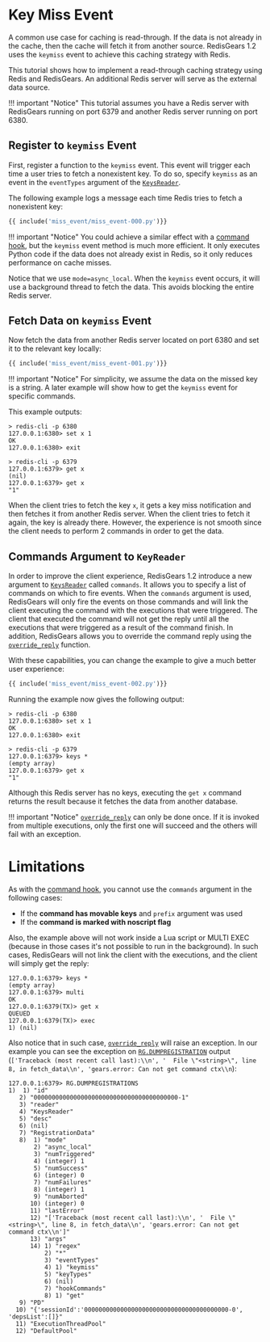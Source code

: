 # Key Miss Event
 
A common use case for caching is read-through. If the data is not already in the cache, then the cache will fetch it from another source. RedisGears 1.2 uses the `keymiss` event to achieve this caching strategy with Redis.

This tutorial shows how to implement a read-through caching strategy using Redis and RedisGears. An additional Redis server will serve as the external data source.
 
!!! important "Notice"
    This tutorial assumes you have a Redis server with RedisGears running on port 6379 and another Redis server running on port 6380.
 
## Register to `keymiss` Event
 
First, register a function to the `keymiss` event. This event will trigger each time a user tries to fetch a nonexistent key. To do so, specify `keymiss` as an event in the `eventTypes` argument of the [`KeysReader`](readers.md#keysreader).

The following example logs a message each time Redis tries to fetch a nonexistent key:
 
```python
{{ include('miss_event/miss_event-000.py')}}
```
 
!!! important "Notice"
    You could achieve a similar effect with a [command hook](commands_hook.md), but the `keymiss` event method is much more efficient. It only executes Python code if the data does not already exist in Redis, so it only reduces performance on cache misses.
 
Notice that we use `mode=async_local`. When the `keymiss` event occurs, it will use a background thread to fetch the data. This avoids blocking the entire Redis server.
 
## Fetch Data on `keymiss` Event
 
Now fetch the data from another Redis server located on port 6380 and set it to the relevant key locally:
 
```python
{{ include('miss_event/miss_event-001.py')}}
```
 
!!! important "Notice"
    For simplicity, we assume the data on the missed key is a string. A later example will show how to get the `keymiss` event for specific commands.
 
This example outputs:
 
```
> redis-cli -p 6380
127.0.0.1:6380> set x 1
OK
127.0.0.1:6380> exit
 
> redis-cli -p 6379
127.0.0.1:6379> get x
(nil)
127.0.0.1:6379> get x
"1"
```
 
When the client tries to fetch the key `x`, it gets a key miss notification and then fetches it from another Redis server. When the client tries to fetch it again, the key is already there. However, the experience is not smooth since the client needs to perform 2 commands in order to get the data.
 
## Commands Argument to `KeyReader`
 
In order to improve the client experience, RedisGears 1.2 introduce a new argument to [`KeysReader`](readers.md#keysreader) called `commands`. It allows you to specify a list of commands on which to fire events. When the `commands` argument is used, RedisGears will only fire the events on those commands and will link the client executing the command with the executions that were triggered. The client that executed the command will not get the reply until all the executions that were triggered as a result of the command finish. In addition, RedisGears allows you to override the command reply using the [`override_reply`](runtime.md#override_reply) function.

With these capabilities, you can change the example to give a much better user experience:
 
 
```python
{{ include('miss_event/miss_event-002.py')}}
```
 
Running the example now gives the following output:
 
```
> redis-cli -p 6380
127.0.0.1:6380> set x 1
OK
127.0.0.1:6380> exit
 
> redis-cli -p 6379
127.0.0.1:6379> keys *
(empty array)
127.0.0.1:6379> get x
"1"
```
 
Although this Redis server has no keys, executing the `get x` command returns the result because it fetches the data from another database.
 
!!! important "Notice"
    [`override_reply`](runtime.md#override_reply) can only be done once. If it is invoked from multiple executions, only the first one will succeed and the others will fail with an exception.
 
# Limitations
 
As with the [command hook](commands_hook.md), you cannot use the `commands` argument in the following cases:
 
* If the **command has movable keys** and `prefix` argument was used
* If the **command is marked with noscript flag**
 
Also, the example above will not work inside a Lua script or MULTI EXEC (because in those cases it's not possible to run in the background). In such cases, RedisGears will not link the client with the executions, and the client will simply get the reply:
 
```
127.0.0.1:6379> keys *
(empty array)
127.0.0.1:6379> multi
OK
127.0.0.1:6379(TX)> get x
QUEUED
127.0.0.1:6379(TX)> exec
1) (nil)
```
 
Also notice that in such case, [`override_reply`](runtime.md#override_reply) will raise an exception. In our example you can see the exception on [`RG.DUMPREGISTRATION`](commands.md#rgdumpregistrations) output (`['Traceback (most recent call last):\\n', '  File \"<string>\", line 8, in fetch_data\\n', 'gears.error: Can not get command ctx\\n`):
 
```
127.0.0.1:6379> RG.DUMPREGISTRATIONS
1)  1) "id"
   2) "0000000000000000000000000000000000000000-1"
   3) "reader"
   4) "KeysReader"
   5) "desc"
   6) (nil)
   7) "RegistrationData"
   8)  1) "mode"
       2) "async_local"
       3) "numTriggered"
       4) (integer) 1
       5) "numSuccess"
       6) (integer) 0
       7) "numFailures"
       8) (integer) 1
       9) "numAborted"
      10) (integer) 0
      11) "lastError"
      12) "['Traceback (most recent call last):\\n', '  File \"<string>\", line 8, in fetch_data\\n', 'gears.error: Can not get command ctx\\n']"
      13) "args"
      14) 1) "regex"
          2) "*"
          3) "eventTypes"
          4) 1) "keymiss"
          5) "keyTypes"
          6) (nil)
          7) "hookCommands"
          8) 1) "get"
   9) "PD"
  10) "{'sessionId':'0000000000000000000000000000000000000000-0', 'depsList':[]}"
  11) "ExecutionThreadPool"
  12) "DefaultPool"
```
